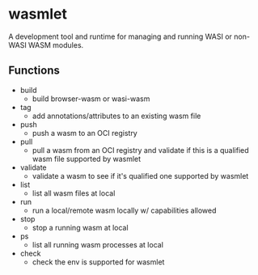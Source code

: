 # wasmlet

A development tool and runtime for managing and running WASI or non-WASI WASM modules.

## Functions

- build
  - build browser-wasm or wasi-wasm
- tag
  - add annotations/attributes to an existing wasm file
- push
  - push a wasm to an OCI registry
- pull
  - pull a wasm from an OCI registry and validate if this is a qualified wasm file supported by wasmlet
- validate
  - validate a wasm to see if it's qualified one supported by wasmlet
- list
  - list all wasm files at local
- run
  - run a local/remote wasm locally w/ capabilities allowed
- stop
  - stop a running wasm at local
- ps
  - list all running wasm processes at local
- check
    - check the env is supported for wasmlet

